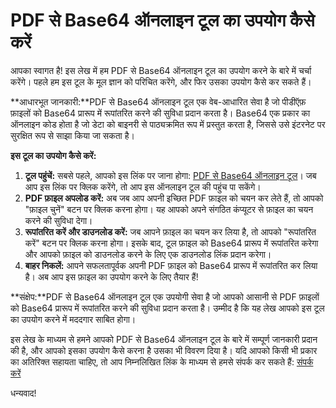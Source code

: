 PDF से Base64 ऑनलाइन टूल का उपयोग कैसे करें
===========================================

आपका स्वागत है! इस लेख में हम PDF से Base64 ऑनलाइन टूल का उपयोग करने के बारे में चर्चा करेंगे। पहले हम इस टूल के मूल ज्ञान को परिचित करेंगे, और फिर उसका उपयोग कैसे कर सकते हैं।

**आधारभूत जानकारी:**PDF से Base64 ऑनलाइन टूल एक वेब-आधारित सेवा है जो पीडीऍफ़ फ़ाइलों को Base64 प्रारूप में रूपांतरित करने की सुविधा प्रदान करता है। Base64 एक प्रकार का ऑनलाइन कोड होता है जो डेटा को बाइनरी से पाठ्यक्रमित रूप में प्रस्तुत करता है, जिससे उसे इंटरनेट पर सुरक्षित रूप से साझा किया जा सकता है।

**इस टूल का उपयोग कैसे करें:**

1. **टूल पहुंचें:** सबसे पहले, आपको इस लिंक पर जाना होगा: [PDF से Base64 ऑनलाइन टूल](https://base64decodeonline.com/hi/base64-encoders/pdf-to-base64)। जब आप इस लिंक पर क्लिक करेंगे, तो आप इस ऑनलाइन टूल की पहुंच पा सकेंगे।
2. **PDF फ़ाइल अपलोड करें:** अब जब आप अपनी इच्छित PDF फ़ाइल को चयन कर लेते हैं, तो आपको "फ़ाइल चुनें" बटन पर क्लिक करना होगा। यह आपको अपने संगठित कंप्यूटर से फ़ाइल का चयन करने की सुविधा देगा।
3. **रूपांतरित करें और डाउनलोड करें:** जब आपने फ़ाइल का चयन कर लिया है, तो आपको "रूपांतरित करें" बटन पर क्लिक करना होगा। इसके बाद, टूल फ़ाइल को Base64 प्रारूप में रूपांतरित करेगा और आपको फ़ाइल को डाउनलोड करने के लिए एक डाउनलोड लिंक प्रदान करेगा।
4. **बाहर निकलें:** आपने सफलतापूर्वक अपनी PDF फ़ाइल को Base64 प्रारूप में रूपांतरित कर लिया है। अब आप इस फ़ाइल का उपयोग करने के लिए तैयार हैं!

**संक्षेप:**PDF से Base64 ऑनलाइन टूल एक उपयोगी सेवा है जो आपको आसानी से PDF फ़ाइलों को Base64 प्रारूप में रूपांतरित करने की सुविधा प्रदान करता है। उम्मीद है कि यह लेख आपको इस टूल का उपयोग करने में मददगार साबित होगा।

इस लेख के माध्यम से हमने आपको PDF से Base64 ऑनलाइन टूल के बारे में सम्पूर्ण जानकारी प्रदान की है, और आपको इसका उपयोग कैसे करना है उसका भी विवरण दिया है। यदि आपको किसी भी प्रकार का अतिरिक्त सहायता चाहिए, तो आप निम्नलिखित लिंक के माध्यम से हमसे संपर्क कर सकते हैं: [संपर्क करें](https://base64decodeonline.com/hi/contact-us)

धन्यवाद!